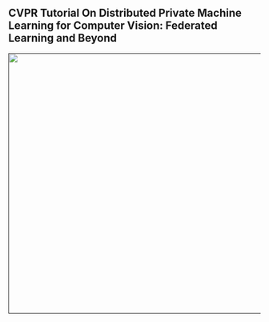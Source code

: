 ## CVPR Tutorial On Distributed Private Machine Learning for Computer Vision: Federated Learning and Beyond

<a href=""><img src="nopeekcvpr.github.io/heading.png" align="left" height="520" width="900"> </a>
